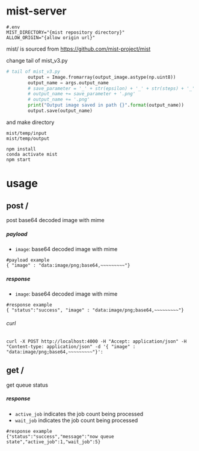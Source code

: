 # mist-server
```
#.env
MIST_DIRECTORY="{mist repository directory}"
ALLOW_ORIGIN="{allow origin url}"
```

mist/ is sourced from 
https://github.com/mist-project/mist

change tail of mist_v3.py 
```python
# tail of mist_v3.py
        output = Image.fromarray(output_image.astype(np.uint8))
        output_name = args.output_name
        # save_parameter = '_' + str(epsilon) + '_' + str(steps) + '_' + str(input_size) + '_' + str(block_num) + '_' + str(mode) + '_' + str(args.rate) + '_' + str(int(mask)) + '_' + str(int(resize))
        # output_name += save_parameter + '.png'
        # output_name += '.png'
        print("Output image saved in path {}".format(output_name))
        output.save(output_name)
```

and make directory

```
mist/temp/input
mist/temp/output
```

```
npm install
conda activate mist
npm start
```
# usage
## post /
post base64 decoded image with mime

##### payload
- `image`: base64 decoded image with mime
```
#payload example
{ "image" : "data:image/png;base64,~~~~~~~~~"}
```
##### response
- `image`: base64 decoded image with mime
```
#response example
{ "status":"success", "image" : "data:image/png;base64,~~~~~~~~~"}
```

###### curl
```
curl -X POST http://localhost:4000 -H "Accept: application/json" -H "Content-type: application/json" -d '{ "image" : "data:image/png;base64,~~~~~~~~~"}':
```

## get /
get queue status

##### response
- `active_job` indicates the job count being processed
- `wait_job` indicates the job count being processed
```
#response example
{"status":"success","message":"now queue state","active_job":1,"wait_job":5}
```



